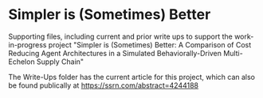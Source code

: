 # Simpler is (Sometimes) Better

Supporting files, including current and prior write ups to support the work-in-progress project "Simpler is (Sometimes) Better: A Comparison of Cost Reducing Agent Architectures in a Simulated Behaviorally-Driven Multi-Echelon Supply Chain"

The Write-Ups folder has the current article for this project, which can also be found publically at https://ssrn.com/abstract=4244188
